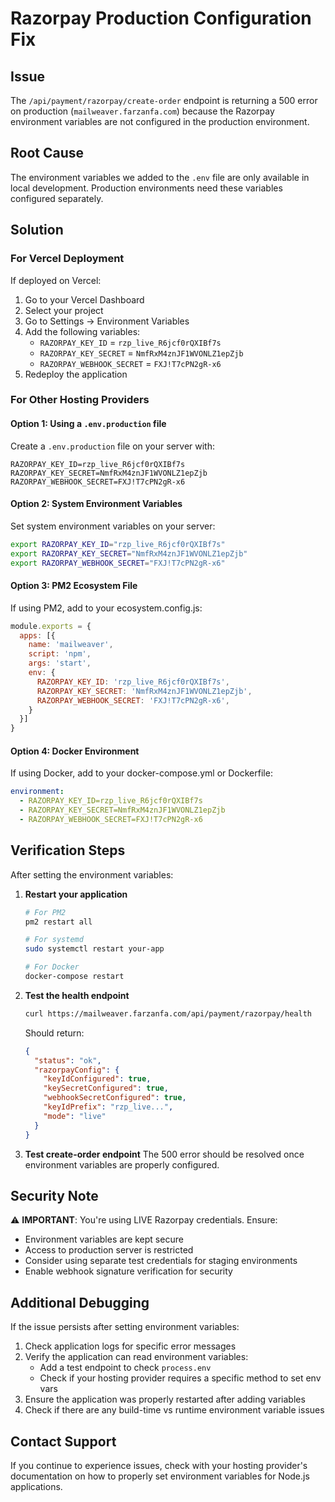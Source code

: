 # Razorpay Production Configuration Fix

## Issue
The `/api/payment/razorpay/create-order` endpoint is returning a 500 error on production (`mailweaver.farzanfa.com`) because the Razorpay environment variables are not configured in the production environment.

## Root Cause
The environment variables we added to the `.env` file are only available in local development. Production environments need these variables configured separately.

## Solution

### For Vercel Deployment
If deployed on Vercel:
1. Go to your Vercel Dashboard
2. Select your project
3. Go to Settings → Environment Variables
4. Add the following variables:
   - `RAZORPAY_KEY_ID` = `rzp_live_R6jcf0rQXIBf7s`
   - `RAZORPAY_KEY_SECRET` = `NmfRxM4znJF1WVONLZ1epZjb`
   - `RAZORPAY_WEBHOOK_SECRET` = `FXJ!T7cPN2gR-x6`
5. Redeploy the application

### For Other Hosting Providers

#### Option 1: Using a `.env.production` file
Create a `.env.production` file on your server with:
```
RAZORPAY_KEY_ID=rzp_live_R6jcf0rQXIBf7s
RAZORPAY_KEY_SECRET=NmfRxM4znJF1WVONLZ1epZjb
RAZORPAY_WEBHOOK_SECRET=FXJ!T7cPN2gR-x6
```

#### Option 2: System Environment Variables
Set system environment variables on your server:
```bash
export RAZORPAY_KEY_ID="rzp_live_R6jcf0rQXIBf7s"
export RAZORPAY_KEY_SECRET="NmfRxM4znJF1WVONLZ1epZjb"
export RAZORPAY_WEBHOOK_SECRET="FXJ!T7cPN2gR-x6"
```

#### Option 3: PM2 Ecosystem File
If using PM2, add to your ecosystem.config.js:
```javascript
module.exports = {
  apps: [{
    name: 'mailweaver',
    script: 'npm',
    args: 'start',
    env: {
      RAZORPAY_KEY_ID: 'rzp_live_R6jcf0rQXIBf7s',
      RAZORPAY_KEY_SECRET: 'NmfRxM4znJF1WVONLZ1epZjb',
      RAZORPAY_WEBHOOK_SECRET: 'FXJ!T7cPN2gR-x6',
    }
  }]
}
```

#### Option 4: Docker Environment
If using Docker, add to your docker-compose.yml or Dockerfile:
```yaml
environment:
  - RAZORPAY_KEY_ID=rzp_live_R6jcf0rQXIBf7s
  - RAZORPAY_KEY_SECRET=NmfRxM4znJF1WVONLZ1epZjb
  - RAZORPAY_WEBHOOK_SECRET=FXJ!T7cPN2gR-x6
```

## Verification Steps

After setting the environment variables:

1. **Restart your application**
   ```bash
   # For PM2
   pm2 restart all
   
   # For systemd
   sudo systemctl restart your-app
   
   # For Docker
   docker-compose restart
   ```

2. **Test the health endpoint**
   ```bash
   curl https://mailweaver.farzanfa.com/api/payment/razorpay/health
   ```
   
   Should return:
   ```json
   {
     "status": "ok",
     "razorpayConfig": {
       "keyIdConfigured": true,
       "keySecretConfigured": true,
       "webhookSecretConfigured": true,
       "keyIdPrefix": "rzp_live...",
       "mode": "live"
     }
   }
   ```

3. **Test create-order endpoint**
   The 500 error should be resolved once environment variables are properly configured.

## Security Note
⚠️ **IMPORTANT**: You're using LIVE Razorpay credentials. Ensure:
- Environment variables are kept secure
- Access to production server is restricted
- Consider using separate test credentials for staging environments
- Enable webhook signature verification for security

## Additional Debugging

If the issue persists after setting environment variables:

1. Check application logs for specific error messages
2. Verify the application can read environment variables:
   - Add a test endpoint to check `process.env`
   - Check if your hosting provider requires a specific method to set env vars
3. Ensure the application was properly restarted after adding variables
4. Check if there are any build-time vs runtime environment variable issues

## Contact Support
If you continue to experience issues, check with your hosting provider's documentation on how to properly set environment variables for Node.js applications.